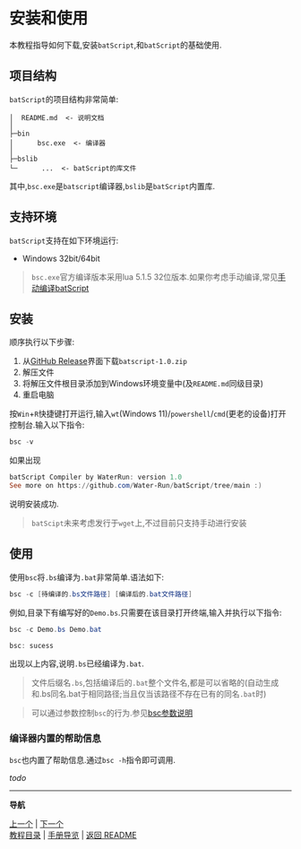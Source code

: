 # 安装和使用  

本教程指导如何下载,安装`batScript`,和`batScript`的基础使用.  

## 项目结构  

`batScript`的项目结构非常简单:

```plaintext
│  README.md  <- 说明文档
│
├─bin
│      bsc.exe  <- 编译器
│
├─bslib
└─      ...  <- batScript的库文件
```

其中,`bsc.exe`是`batscript`编译器,`bslib`是`batScript`内置库.  

## 支持环境  

`batScript`支持在如下环境运行:  

- Windows 32bit/64bit  

> `bsc.exe`官方编译版本采用lua 5.1.5 32位版本.如果你考虑手动编译,常见[手动编译batScript]('')  

## 安装  

顺序执行以下步骤:  

1. 从[GitHub Release]('')界面下载`batscript-1.0.zip`  
2. 解压文件  
3. 将解压文件根目录添加到Windows环境变量中(及`README.md`同级目录)  
4. 重启电脑  

按`Win`+`R`快捷键打开运行,输入`wt`(Windows 11)/`powershell`/`cmd`(更老的设备)打开控制台.输入以下指令:  

```powershell
bsc -v
```

如果出现

```powershell
batScript Compiler by WaterRun: version 1.0
See more on https://github.com/Water-Run/batScript/tree/main :)
```

说明安装成功.  

> `batScipt`未来考虑发行于`wget`上,不过目前只支持手动进行安装  

## 使用  

使用`bsc`将`.bs`编译为`.bat`非常简单.语法如下:  

```powershell
bsc -c [待编译的.bs文件路径] [编译后的.bat文件路径]
```

例如,目录下有编写好的`Demo.bs`.只需要在该目录打开终端,输入并执行以下指令:  

```powershell
bsc -c Demo.bs Demo.bat
```

```powershell
bsc: sucess
```

出现以上内容,说明`.bs`已经编译为`.bat`.  

> 文件后缀名`.bs`,包括编译后的`.bat`整个文件名,都是可以省略的(自动生成和.bs同名.bat于相同路径;当且仅当该路径不存在已有的同名`.bat`时)  

> 可以通过参数控制`bsc`的行为.参见[bsc参数说明]('')  

### 编译器内置的帮助信息  

`bsc`也内置了帮助信息.通过`bsc -h`指令即可调用.  

*todo*  

---  
**导航**  

[上一个](#) | [下一个](#)  
[教程目录](#) | [手册导览](#) | [返回 README](#)
